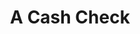 ---
title: A Cash Check
slug: a-cash-check
updated-on: '2024-05-30T13:44:31.749Z'
created-on: '2024-05-30T13:41:46.671Z'
published-on: '2024-05-30T13:54:32.469Z'
f_city-state-2:
- cms/city/jupiter-fl.md
- cms/city/gainesville-fl.md
- cms/city/nicholasville-ky.md
- cms/city/washington-ky.md
- cms/city/greensburg-ky.md
- cms/city/campbellsville-ky.md
- cms/city/harrodsburg-ky.md
- cms/city/danville-ky.md
- cms/city/newton-ms.md
- cms/city/fort-pierce-fl.md
- cms/city/wichita-falls-tx.md
f_locations:
- cms/payday-loan/a-cash-check-329.md
- cms/payday-loan/a-cash-check-330.md
- cms/payday-loan/a-cash-check-331.md
- cms/payday-loan/a-cash-check-332.md
- cms/payday-loan/a-cash-check-333.md
- cms/payday-loan/a-cash-check-334.md
- cms/payday-loan/a-cash-check-335.md
- cms/payday-loan/a-cash-check-336.md
- cms/payday-loan/a-cash-check-337.md
- cms/payday-loan/a-cash-check-338.md
- cms/payday-loan/a-cash-check-339.md
f_states:
- cms/state/florida.md
- cms/state/kentucky.md
- cms/state/mississippi.md
- cms/state/texas.md
layout: '[company].html'
tags: company
---
